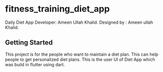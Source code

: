 # fitness_training_diet_app

Daily Diet App
Developer: Ameen Ullah Khalid.
Designed by : Ameen ullah Khalid.
## Getting Started

This project is for the people who want to maintain a diet plan. This can help people to get personalized diet plans.
This is the user UI of Diet App which was build in flutter using dart.


